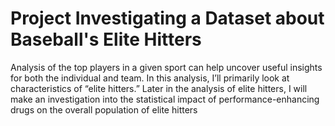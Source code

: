 # Project Investigating a Dataset about Baseball's Elite Hitters

Analysis of the top players in a given sport can help uncover useful insights for both the individual and team. In this analysis, I’ll primarily look at characteristics of “elite hitters.” Later in the analysis of elite hitters, I will make an investigation into the statistical impact of performance-enhancing drugs on the overall population of elite hitters 
